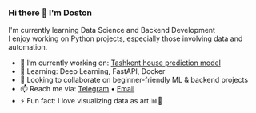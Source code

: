 ### Hi there 👋 I'm Doston

I'm currently learning Data Science and Backend Development  
I enjoy working on Python projects, especially those involving data and automation.

- 🔭 I’m currently working on: [Tashkent house prediction model](#)
- 🌱 Learning: Deep Learning, FastAPI, Docker
- 💞️ Looking to collaborate on beginner-friendly ML & backend projects
- 📫 Reach me via: [Telegram](https://t.me/doksbroo) • [Email](mailto:ubaydullayevdoston607@gmail.com)
- ⚡ Fun fact: I love visualizing data as art 📊🎨

<!---
Doston-ai/Doston-ai is a ✨ special ✨ repository because its `README.md` (this file) appears on your GitHub profile.
You can click the Preview link to take a look at your changes.
--->
